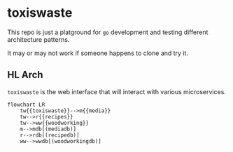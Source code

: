 # toxiswaste

This repo is just a platground for `go` development and testing different architecture patterns.

It may or may not work if someone happens to clone and try it.

## HL Arch
`toxiswaste` is the web interface that will interact with various microservices.

```mermaid
flowchart LR
    tw{{toxiswaste}}-->m{{media}}
    tw-->r{{recipes}}
    tw-->ww{{woodworking}}
    m-->mdb[(mediadb)]
    r-->rdb[(recipedb)]
    ww-->wwdb[(woodworkingdb)]
```

